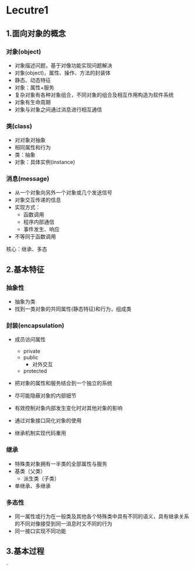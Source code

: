 # Lecutre1

## 1.面向对象的概念

### 对象(object)

+ 对象描述问题，基于对像功能实现问题解决
+ 对象(object)，属性、操作、方法的封装体
+ 静态、动态特征
+ 对象：属性+服务
+ 复杂对象有各种对象组合，不同对象的组合及相互作用构造为软件系统
+ 对象有生命周期
+ 对象与对象之间通过消息进行相互通信

### 类(class)

+ 对对象对抽象
+ 相同属性和行为
+ 类：抽象 
+ 对象：具体实例(instance)

### 消息(message)

+ 从一个对象向另外一个对象或几个发送信号
+ 对象交互传递的信息
+ 实现方式：
  + 函数调用
  + 程序内部通信
  + 事件发生、响应
+ 不等同于函数调用

核心：继承、多态

## 2.基本特征

### 抽象性

+ 抽象为类
+ 找到一类对象的共同属性(静态特征)和行为，组成类

### 封装(encapsulation)

+ 成员访问属性
  + private
  + public
    + 对外交互
  + protected

+ 把对象的属性和服务结合到一个独立的系统
+ 尽可能隐蔽对象的内部细节
+ 有效控制对象内部发生变化时对其他对象的影响
+ 通过对象接口简化对象的使用
+ 继承机制实现代码重用

### 继承

+ 特殊类对象拥有一半类的全部属性与服务
+ 基类（父类）
  + 派生类（子类）
+ 单继承、多继承

### 多态性

+ 同一属性或行为在一般类及其他各个特殊类中具有不同的语义，具有继承关系的不同对像接受到同一消息时又不同的行为
+ 同一接口实现不同功能

## 3.基本过程

˜
